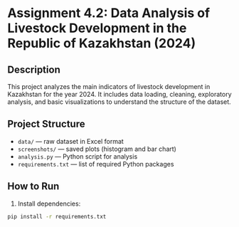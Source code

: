 # Assignment 4.2: Data Analysis of Livestock Development in the Republic of Kazakhstan (2024)

## Description

This project analyzes the main indicators of livestock development in Kazakhstan for the year 2024. It includes data loading, cleaning, exploratory analysis, and basic visualizations to understand the structure of the dataset.

## Project Structure

- `data/` — raw dataset in Excel format
- `screenshots/` — saved plots (histogram and bar chart)
- `analysis.py` — Python script for analysis
- `requirements.txt` — list of required Python packages

## How to Run

1. Install dependencies:

```bash
pip install -r requirements.txt